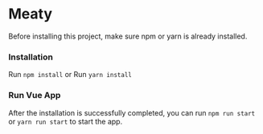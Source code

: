 # Meaty

Before installing this project, make sure npm or yarn is already installed.

### Installation
Run `npm install`
or
Run `yarn install`

### Run Vue App
After the installation is successfully completed, you can run `npm run start` or `yarn run start` to start the app.
